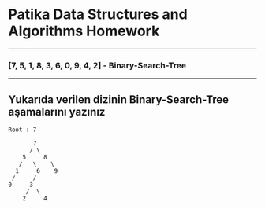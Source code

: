 # Patika Data Structures and Algorithms Homework

---

### [7, 5, 1, 8, 3, 6, 0, 9, 4, 2] - Binary-Search-Tree

---

## Yukarıda verilen dizinin Binary-Search-Tree aşamalarını yazınız

```
Root : 7

       7
      / \
    5     8
   /   \    \
  1     6    9
 /     /
0     3
     /  \
    2     4

```
